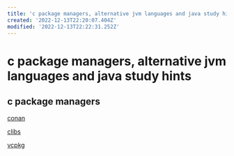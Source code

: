 ```yaml
---
title: 'c package managers, alternative jvm languages and java study hints'
created: '2022-12-13T22:20:07.404Z'
modified: '2022-12-13T22:22:31.252Z'
---
```


# c package managers, alternative jvm languages and java study hints

## c package managers

[conan](https://conan.io/)

[clibs](https://www.clibs.org/)

[vcpkg](https://vcpkg.io/en/index.html)


